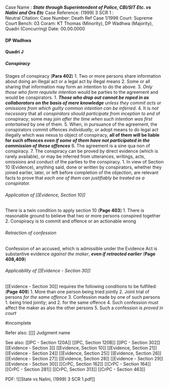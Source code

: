 Case Name : ***State through Superintendent of Police, CBI/SIT Etc.  vs Nalini and Ors Etc***
Case Reference: (1999) 3 SCR 1 :  
Neutral Citation:
Case Number: Death Ref Case 1/1998
Court: Supreme Court
Bench: 03
Coram: KT Thomas (Minority), DP Wadhwa (Majority), Quadri (Concurring)
Date: 00.00.0000

#### DP Wadhwa


#### Quadri J

##### Conspiracy
Stages of conspiracy (**Para 402**)
	1. Two or more persons share information about doing an illegal act or a legal act by illegal means
	2. Some or all sharing that information may form an intention to do the above.
	3. *Only those who form requisite intention* would be parties to the agreement and would be conspirators.
		1. ***Those who drop out cannot be roped in as collaborators on the basis  of mere knowledge*** *unless they commit acts or omissions from which guilty common intention can be inferred*.
	4. It is *not necessary* that all *conspirators should participate from inception to end* of conspiracy; some may join *after the time when such intention was first entertained* by one of them.
	5. When, in pursuance of the agreement, the conspirators commit offences *individually*, or adopt means to do legal act illegally which was nexus to object of conspiracy, **all of them will be liable for such offences *even if some of them have not participated in the commission of these offences***
	6. The agreement is a sine qua non of conspiracy.
	7. The conspiracy can be proved by direct evidence (which is rarely available), or may be inferred from utterances, writings, acts, omissions and conduct of the parties to the conspiracy.
		1. In view of Section 10 (Evidence), anything said, done or written by conspirators, whether they joined earlier, later, or left before completion of the objection, are relevant facts to prove that *each one of them can justifiably be treated as a conspirator.*

###### Application of [[Evidence, Section 10]]
There is a twin condition to apply section 10 (**Page 403**)
	1. There is reasonable ground to believe that two or more persons conspired together
	2. Conspiracy is to commit and offence or an actionable wrong

###### Retraction of confession
Confession of an accused, which is admissible under the Evidence Act is substantive evidence *against the maker*, ***even if retracted earlier*** (**Page 408,409**)

###### Applicability of [[Evidence - Section 30]]

[[Evidence - Section 30]] requires the following conditions to be fulfilled: (**Page 409**)
	1. More than one person being tried jointly
	2. Joint trial of persons *for the same offence*
	3. Confession made by one of such persons 
		1. being tried jointly; and
		2. for the same offence
	4. Such confession must affect the maker as also the other persons
	5. Such a confession is *proved in court*

#incomplete 

Refer also:
[[]]
Judgment name

See also:
[[IPC - Section 120A]]
[[IPC, Section 120B]]
[[IPC - Section 302]]
[[Evidence - Section 3]]
[[Evidence, Section 10]]
[[Evidence, Section 21]]
[[Evidence - Section 24]]
[[Evidence, Section 25]]
[[Evidence, Section 26]]
[[Evidence - Section 27]]
[[Evidence, Section 28]]
[[Evidence - Section 29]]
[[Evidence - Section 30]]
[[CrPC, Section 162]]
[[CrPC - Section 164]]
[[CrPC - Section 281]]
[[CrPC, Section 313]]
[[CrPC - Section 463]]

PDF:
![[State vs Nalini, (1999) 3 SCR 1.pdf]]